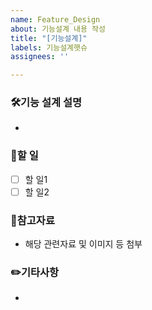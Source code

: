 ```yaml
---
name: Feature_Design
about: 기능설계 내용 작성
title: "[기능설계]"
labels: 기능설계햇슈
assignees: ''

---
```


### 🛠기능 설계 설명
- 

### 📑할 일
- [ ] 할 일1
- [ ] 할 일2

### 📂참고자료
- 해당 관련자료 및 이미지 등 첨부

### ✏️기타사항
-

